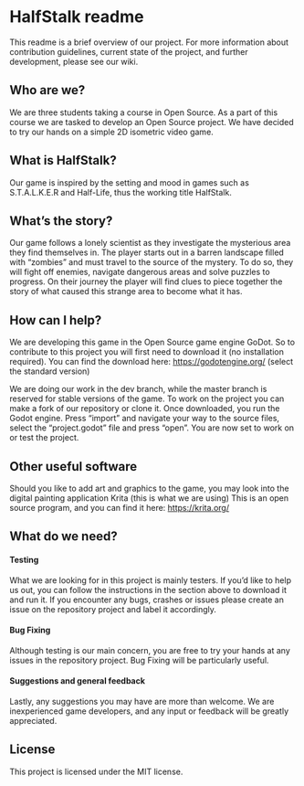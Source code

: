 # HalfStalk readme

This readme is a brief overview of our project. For more information about contribution guidelines, current state of the project, and further development, please see our wiki.

## Who are we?
We are three students taking a course in Open Source. As a part of this course we are tasked to develop an Open Source project. We have decided to try our hands on a simple 2D isometric video game.

## What is HalfStalk?
Our game is inspired by the setting and mood in games such as S.T.A.L.K.E.R and Half-Life, thus the working title HalfStalk. 

## What’s the story?
Our game follows a lonely scientist as they investigate the mysterious area they find themselves in. The player starts out in a barren landscape filled with “zombies” and must travel to the source of the mystery. To do so, they will fight off enemies, navigate dangerous areas and solve puzzles to progress. On their journey the player will find clues to piece together the story of what caused this strange area to become what it has. 

## How can I help?
We are developing this game in the Open Source game engine GoDot. So to contribute to this project you will first need to download it (no installation required). 
You can find the download here: https://godotengine.org/ (select the standard version)

We are doing our work in the dev branch, while the master branch is reserved for stable versions of the game. 
To work on the project you can make a fork of our repository or clone it. 
Once downloaded, you run the Godot engine.
Press “import” and navigate your way to the source files, select the “project.godot” file and press “open”.
You are now set to work on or test the project.

## Other useful software
Should you like to add art and graphics to the game, you may look into the digital painting application Krita (this is what we are using)
This is an open source program, and you can find it here: https://krita.org/

## What do we need?
#### Testing
What we are looking for in this project is mainly testers.
If you’d like to help us out, you can follow the instructions in the section above to download it and run it. 
If you encounter any bugs, crashes or issues please create an issue on the repository project and label it accordingly. 

#### Bug Fixing
Although testing is our main concern, you are free to try your hands at any issues in the repository project. Bug Fixing will be particularly useful.

#### Suggestions and general feedback
Lastly, any suggestions you may have are more than welcome. We are inexperienced game developers, and any input or feedback will be greatly appreciated.  

## License
This project is licensed under the MIT license. 
